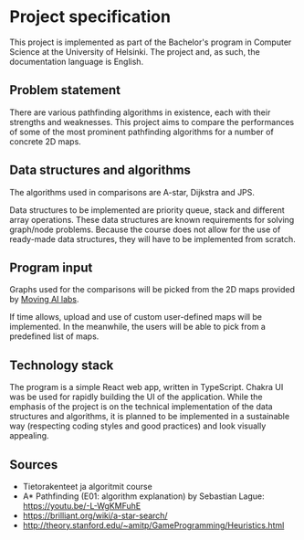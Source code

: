# Project specification

This project is implemented as part of the Bachelor's program in Computer Science at the University of Helsinki. The project and, as such, the documentation language is English.

## Problem statement

There are various pathfinding algorithms in existence, each with their strengths and weaknesses. This project aims to compare the performances of some of the most prominent pathfinding algorithms for a number of concrete 2D maps.

## Data structures and algorithms

The algorithms used in comparisons are A-star, Dijkstra and JPS.

Data structures to be implemented are priority queue, stack and different array operations. These data structures are known requirements for solving graph/node problems. Because the course does not allow for the use of ready-made data structures, they will have to be implemented from scratch.

## Program input

Graphs used for the comparisons will be picked from the 2D maps provided by [Moving AI labs](https://movingai.com/benchmarks/grids.html).

If time allows, upload and use of custom user-defined maps will be implemented. In the meanwhile, the users will be able to pick from a predefined list of maps.

## Technology stack

The program is a simple React web app, written in TypeScript. Chakra UI was be used for rapidly building the UI of the application. While the emphasis of the project is on the technical implementation of the data structures and algorithms, it is planned to be implemented in a sustainable way (respecting coding styles and good practices) and look visually appealing.

## Sources

- Tietorakenteet ja algoritmit course
- A\* Pathfinding (E01: algorithm explanation) by Sebastian Lague: https://youtu.be/-L-WgKMFuhE
- https://brilliant.org/wiki/a-star-search/
- http://theory.stanford.edu/~amitp/GameProgramming/Heuristics.html
